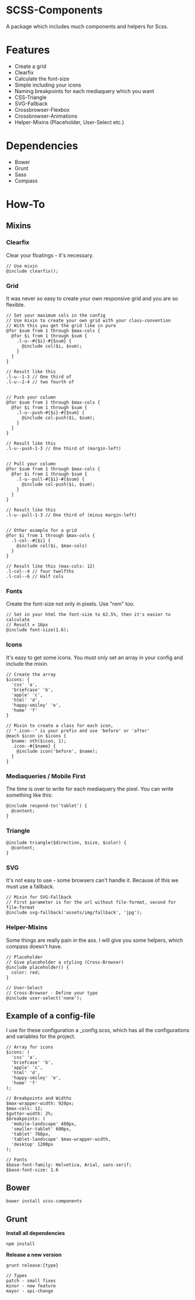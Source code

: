 SCSS-Components
===============

A package which includes much components and helpers for Scss.

Features
===============

* Create a grid
* Clearfix
* Calculate the font-size
* Simple including your icons
* Naming breakpoints for each mediaquery which you want
* CSS-Triangle
* SVG-Fallback
* Crossbrowser-Flexbox
* Crossbrowser-Animations
* Helper-Mixins (Placeholder, User-Select etc.)

Dependencies
===============

* Bower
* Grunt
* Sass
* Compass

How-To
===============

## Mixins

### Clearfix
Clear your floatings - it's necessary.

    // Use mixin
    @include clearfix();

### Grid
It was never so easy to create your own responsive grid and you are so flexible.

    // Set your maximum cols in the config
    // Use mixin to create your own grid with your class-convention
    // With this you get the grid like in pure
    @for $sum from 1 through $max-cols {
      @for $i from 1 through $sum {
        .l-u--#{$i}-#{$sum} {
          @include col($i, $sum);
        }
      }
    }

    // Result like this
    .l-u--1-3 // One third of
    .l-u--2-4 // two fourth of


    // Push your column
    @for $sum from 1 through $max-cols {
      @for $i from 1 through $sum {
        .l-u--push-#{$i}-#{$sum} {
          @include col-push($i, $sum);
        }
      }
    }

    // Result like this
    .l-u--push-1-3 // One third of (margin-left)


    // Pull your column
    @for $sum from 1 through $max-cols {
      @for $i from 1 through $sum {
        .l-u--pull-#{$i}-#{$sum} {
          @include col-push($i, $sum);
        }
      }
    }

    // Result like this
    .l-u--pull-1-3 // One third of (minus margin-left)


    // Other example for a grid
    @for $i from 1 through $max-cols {
      .l-col--#{$i} {
        @include col($i, $max-cols)
      }
    }

    // Result like this (max-cols: 12)
    .l-col--4 // four twelfths
    .l-col--6 // Half cols

### Fonts
Create the font-size not only in pixels. Use "rem" too.

    // Set in your html the font-size to 62.5%, then it's easier to calculate
    // Result = 16px
    @include font-size(1.6);

### Icons
It's easy to get some icons. You must only set an array in your config and include the mixin.

    // Create the array
    $icons: {
      'css' 'a',
      'briefcase' 'b',
      'apple' 'c',
      'html' 'd',
      'happy-smiley' 'e',
      'home' 'f'
    }

    // Mixin to create a class for each icon,
    // ".icon--" is your prefix and use 'before' or 'after'
    @each $icon in $icons {
      $name: nth($icon, 1);
      .icon--#{$name} {
        @include icon('before', $name);
      }
    }

### Mediaqueries / Mobile First
The time is over to write for each mediaquery the pixel. You can write something like this:

    @include respond-to('tablet') {
      @content;
    }

### Triangle
    @include triangle($direction, $size, $color) {
      @content;
    }

### SVG
It's not easy to use - some browsers can't handle it. Because of this we must use a fallback.

    // Mixin for SVG-Fallback
    // First parameter is for the url without file-format, second for file-format
    @include svg-fallback('assets/img/fallback', 'jpg');

### Helper-Mixins
Some things are really pain in the ass. I will give you some helpers, which compass doesn't have.

    // Placeholder
    // Give placeholder a styling (Cross-Browser)
    @include placeholder() {
      color: red;
    }

    // User-Select
    // Cross-Browser - Define your type
    @include user-select('none');

## Example of a config-file
I use for these configuration a _config.scss, which has all the configurations and variables for the project.

    // Array for icons
    $icons: (
      'css' 'a',
      'briefcase' 'b',
      'apple' 'c',
      'html' 'd',
      'happy-smiley' 'e',
      'home' 'f'
    );

    // Breakpoints and Widths
    $max-wrapper-width: 920px;
    $max-cols: 12;
    $gutter-width: 2%;
    $breakpoints: (
      'mobile-landscape' 480px,
      'smaller-tablet' 600px,
      'tablet' 768px,
      'tablet-landscape' $max-wrapper-width,
      'desktop' 1200px
    );

    // Fonts
    $base-font-family: Helvetica, Arial, sans-serif;
    $base-font-size: 1.6

## Bower

    bower install scss-components

## Grunt

**Install all dependencies**

    npm install

**Release a new version**

    grunt release:{type}

    // Types
    patch - small fixes
    minor - new feature
    mayor - api-change
